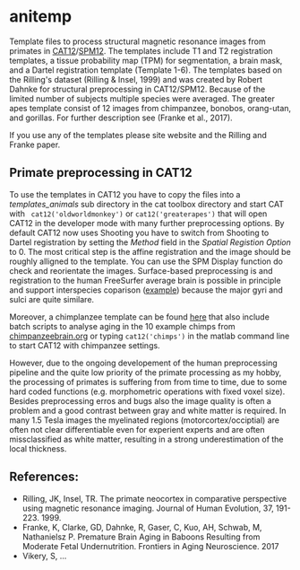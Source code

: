 # anitemp
Template files to process structural magnetic resonance images from primates in [CAT12](http://dbm.neuro.uni-jena.de/cat/)/[SPM12](https://www.fil.ion.ucl.ac.uk/spm/). The templates include T1 and T2 registration templates, a tissue probability map (TPM) for segmentation, a brain mask, and a Dartel registration template (Template 1-6).  The templates based on the Rilling's dataset (Rilling & Insel, 1999) and was created by Robert Dahnke for structural preprocessing in CAT12/SPM12.  Because of the limited number of subjects multiple species were averaged.  The greater apes template consist of 12 images from chimpanzee, bonobos, orang-utan, and gorillas.  For further description see (Franke et al., 2017).  

If you use any of the templates please site website and the Rilling and Franke paper. 


## Primate preprocessing in CAT12
To use the templates in CAT12 you have to copy the files into a _templates_animals_ sub directory in the cat toolbox directory and start CAT with ```
cat12('oldworldmonkey')``` or ```cat12('greaterapes')``` that will open CAT12 in the developer mode with many further preprocessing options. By default CAT12 now uses Shooting you have to switch from Shooting to Dartel registration by setting the _Method_ field in the _Spatial Registion Option_ to 0.  The most critical step is the affine registration and the image should be roughly alligned to the template. You can use the SPM Display function do check and reorientate the images. 
Surface-based preprocessing is and registration to the human FreeSurfer average brain is possible in principle and support interspecies coparison ([example]()) because the major gyri and sulci are quite similare.

Moreover, a chimplanzee template can be found [here](https://github.com/viko18/JunaChimp) that also include batch scripts to analyse aging in the 10 example chimps from [chimpanzeebrain.org](http://www.chimpanzeebrain.org/) or typing ```cat12('chimps')``` in the matlab command line to start CAT12 with chimpanzee settings. 

However, due to the ongoing developement of the human preprocessing pipeline and the quite low priority of the primate processing as my hobby, the processing of primates is suffering from from time to time, due to some hard coded functions (e.g. morphometric operations with fixed voxel size).  Besides preprocessing erros and bugs also the image quality is often a problem and a good contrast between gray and white matter is required.  In many 1.5 Tesla images the myelinated regions (motorcortex/occiptial) are often not clear differentiable even for experient experts and are often missclassified as white matter, resulting in a strong underestimation of the local thickness. 


## References: 
* Rilling, JK, Insel, TR. The primate neocortex in comparative perspective using magnetic resonance imaging. Journal of Human Evolution, 37, 191-223. 1999.
* Franke, K, Clarke, GD, Dahnke, R, Gaser, C, Kuo, AH, Schwab, M, Nathanielsz P. Premature Brain Aging in Baboons Resulting from Moderate Fetal Undernutrition. Frontiers in Aging Neuroscience. 2017
* Vikery, S, ... 
